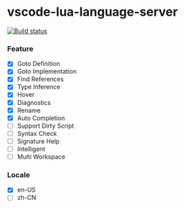 # vscode-lua-language-server

[![Build status](https://ci.appveyor.com/api/projects/status/0tng1g72fssvu9rr/branch/master?svg=true)](https://ci.appveyor.com/project/sumneko/vscode-lua-language-server/branch/master)

### Feature

- [x] Goto Definition
- [x] Goto Implementation
- [x] Find References
- [x] Type Inference
- [x] Hover
- [x] Diagnostics
- [x] Rename
- [x] Auto Completion
- [ ] Support Dirty Script
- [ ] Syntax Check
- [ ] Signature Help
- [ ] Intelligent
- [ ] Multi Workspace

### Locale

- [x] en-US
- [ ] zh-CN

